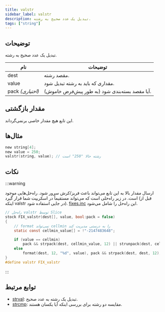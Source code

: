 ```yaml
---
title: valstr
sidebar_label: valstr
description: تبدیل یک عدد صحیح به رشته.
tags: ["string"]
---
```


<LowercaseNote />

## توضیحات

تبدیل یک عدد صحیح به رشته.

| نام               | توضیحات                                         |
| ----------------- | ----------------------------------------------- |
| dest              | مقصد رشته.                                      |
| value             | مقداری که باید به رشته تبدیل شود.                 |
| pack *(اختیاری)*   | آیا مقصد بسته‌بندی شود (به طور پیش‌فرض خاموش). |

## مقدار بازگشتی

این تابع هیچ مقدار خاصی برنمی‌گرداند.

## مثال‌ها

```c
new string[4];
new value = 250;
valstr(string, value); // رشته حالا "250" است
```

## نکات

:::warning

ارسال مقدار بالا به این تابع می‌تواند باعث فریز/کرش سرور شود. راه‌حل‌هایی موجود است. در زیر راه‌حلی است که می‌تواند مستقیماً در اسکریپت شما قرار گیرد (قبل از اینکه valstr در جایی استفاده شود). [fixes.inc](https://github.com/pawn-lang/sa-mp-fixes) این راه‌حل را شامل می‌شود.

```c
// راه‌حل valstr توسط Slice
stock FIX_valstr(dest[], value, bool:pack = false)
{
    // format نمی‌تواند cellmin را به درستی مدیریت کند
    static const cellmin_value[] = !"-2147483648";

    if (value == cellmin)
        pack && strpack(dest, cellmin_value, 12) || strunpack(dest, cellmin_value, 12);
    else
        format(dest, 12, "%d", value), pack && strpack(dest, dest, 12);
}
#define valstr FIX_valstr
```

:::

## توابع مرتبط

- [strval](strval): تبدیل یک رشته به عدد صحیح.
- [strcmp](strcmp): مقایسه دو رشته برای بررسی اینکه آیا یکسان هستند.